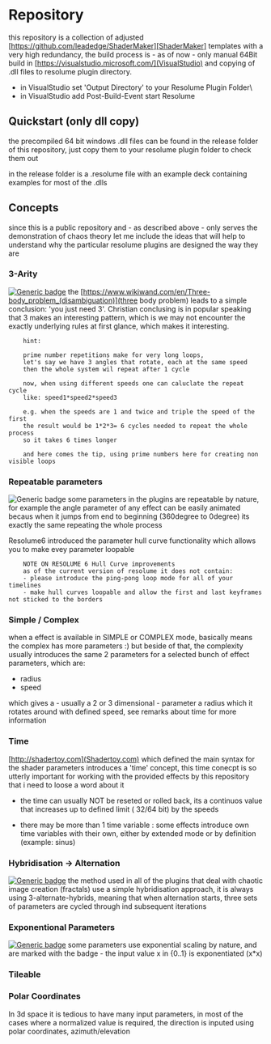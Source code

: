  
# Repository 

this repository is a collection of adjusted [https://github.com/leadedge/ShaderMaker][ShaderMaker] templates with a very high redundancy,
the build process is - as of now - only manual 64Bit build in [https://visualstudio.microsoft.com/](VisualStudio) and copying of .dll files to resolume plugin directory.

- in VisualStudio set 'Output Directory' to your Resolume Plugin Folder\
- in VisualStudio add Post-Build-Event start Resolume


## Quickstart (only dll copy)

the precompiled 64 bit windows .dll files can be found in the release folder of this repository, just copy them to your resolume plugin folder to check them out

in the release folder is a .resolume file with an example deck containing examples for most of the .dlls



## Concepts

since this is a public repository and - as described above - only serves the demonstration of chaos theory let me include the ideas that will help to understand why the particular resolume plugins are designed the way they are

### 3-Arity
[![Generic badge](https://img.shields.io/badge/3ARY-YES-green.svg)](https://shields.io/)
the [https://www.wikiwand.com/en/Three-body_problem_(disambiguation)](three body problem) leads to a simple conclusion: 'you just need 3'. Christian conclusing is in popular speaking that 3 makes an interesting pattern, which is we may not encounter the exactly underlying rules at first glance, which makes it interesting. 
 
 		hint:
 		
 		prime number repetitions make for very long loops, 
 		let's say we have 3 angles that rotate, each at the same speed
 		then the whole system wil repeat after 1 cycle
 		 
 		now, when using different speeds one can caluclate the repeat cycle 
 		like: speed1*speed2*speed3
 		
 		e.g. when the speeds are 1 and twice and triple the speed of the first
 		the result would be 1*2*3= 6 cycles needed to repeat the whole process
 		so it takes 6 times longer
 		
 		and here comes the tip, using prime numbers here for creating non visible loops
 		
 		
### Repeatable parameters
![Generic badge](https://img.shields.io/badge/LOOPABLE-YES-green.svg)
 some parameters in the plugins are repeatable by nature, for example the angle parameter of any effect can be easily
 animated becaus when it jumps from end to beginning (360degree to 0degree) its exactly the same repeating the whole process
 
 Resolume6 introduced the parameter hull curve functionality which allows you to make evey parameter loopable 
 		 
 		 
 		NOTE ON RESOLUME 6 Hull Curve improvements
 		as of the current version of resolume it does not contain:
 		- please introduce the ping-pong loop mode for all of your timelines
 		- make hull curves loopable and allow the first and last keyframes not sticked to the borders



### Simple / Complex

when a effect is available in SIMPLE or COMPLEX mode, basically means the complex has more parameters :) but beside of that, the complexity
usually introduces the same 2 parameters for a selected bunch of effect parameters, which are:

- radius
- speed

which gives a - usually a 2 or 3 dimensional - parameter a radius which it rotates around with defined speed, see remarks about time for more information

### Time  
[http://shadertoy.com](Shadertoy.com) which defined the main syntax for the shader parameters introduces a 'time' concept, this time conecpt
is so utterly important for working with the provided effects by this repository that i need to loose a word about it

- the time can usually NOT be reseted or rolled back, its a continuos value that increases up to defined limit ( 32/64 bit) by the speeds  

- there may be more than 1 time variable : some effects introduce own time variables with their own, either by extended mode or by definition (example: sinus) 

### Hybridisation -> Alternation

[![Generic badge](https://img.shields.io/badge/HYBRID-YES-green.svg)](https://shields.io/) the method used in all of the plugins that deal with chaotic image creation (fractals) use a simple hybridisation approach, it is always using 3-alternate-hybrids, meaning that when alternation starts, three sets of parameters are cycled through ind subsequent iterations

### Exponentional Parameters

[![Generic badge](https://img.shields.io/badge/EXPONENTIAL-YES-green.svg)](https://shields.io/) some parameters use exponential scaling by nature, and are marked with the  badge - the input value x in {0..1} is exponentiated (x*x)


           
### Tileable

  
  
### Polar Coordinates

In 3d space it is tedious to have many input parameters, in most of the cases where a normalized value is required, the direction is inputed using
polar coordinates, azimuth/elevation

